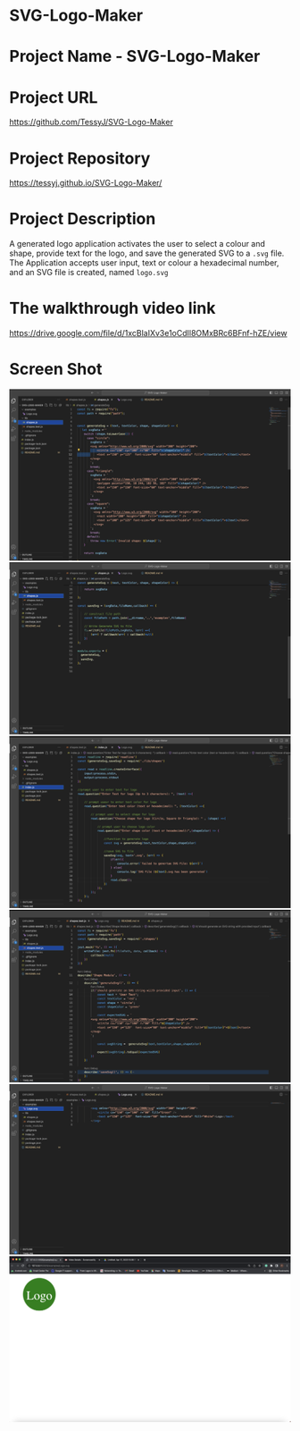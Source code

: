 # SVG-Logo-Maker

# Project Name - SVG-Logo-Maker

# Project URL

https://github.com/TessyJ/SVG-Logo-Maker

# Project Repository

https://tessyj.github.io/SVG-Logo-Maker/

# Project Description

A generated logo application activates the user to select a colour and shape, provide text for the logo, and save the generated SVG to a `.svg` file.
The Application accepts user input, text or colour a hexadecimal number, and an SVG file is created, named `logo.svg`

# The walkthrough video link

https://drive.google.com/file/d/1xcBlaIXv3e1oCdIl8OMxBRc6BFnf-hZE/view

# Screen Shot

![screenshot1](images/shot1.png)
![screenshot2](images/shot2.png)
![screenshot3](images/shot3.png)
![screenshot4](images/shot4.png)
![screenshot5](images/shot5.png)
![screenshot6](images/shot6.png)
